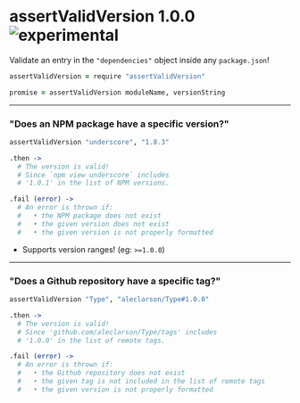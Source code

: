 
# assertValidVersion 1.0.0 ![experimental](https://img.shields.io/badge/stability-experimental-EC5315.svg?style=flat)

Validate an entry in the `"dependencies"` object inside any `package.json`!

```coffee
assertValidVersion = require "assertValidVersion"

promise = assertValidVersion moduleName, versionString
```

---

### "Does an NPM package have a specific version?"

```coffee
assertValidVersion "underscore", "1.8.3"

.then ->
  # The version is valid!
  # Since `npm view underscore` includes
  # '1.0.1' in the list of NPM versions.

.fail (error) ->
  # An error is thrown if:
  #   • the NPM package does not exist
  #   • the given version does not exist
  #   • the given version is not properly formatted
```

- Supports version ranges! (eg: `>=1.0.0`)

---

### "Does a Github repository have a specific tag?"

```coffee
assertValidVersion "Type", "aleclarson/Type#1.0.0"

.then ->
  # The version is valid!
  # Since 'github.com/aleclarson/Type/tags' includes
  # '1.0.0' in the list of remote tags.

.fail (error) ->
  # An error is thrown if:
  #   • the Github repository does not exist
  #   • the given tag is not included in the list of remote tags
  #   • the given version is not properly formatted
```

